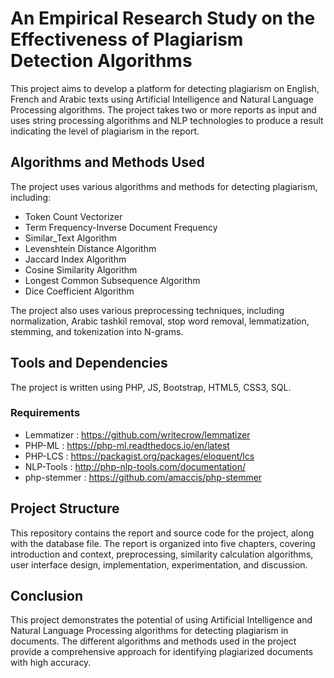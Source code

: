 # An Empirical Research Study on the Effectiveness of Plagiarism Detection Algorithms

This project aims to develop a platform for detecting plagiarism on English, French and Arabic texts using Artificial Intelligence and Natural Language Processing algorithms. The project takes two or more reports as input and uses string processing algorithms and NLP technologies to produce a result indicating the level of plagiarism in the report. 



## Algorithms and Methods Used

The project uses various algorithms and methods for detecting plagiarism, including:

- Token Count Vectorizer
- Term Frequency-Inverse Document Frequency
- Similar_Text Algorithm
- Levenshtein Distance Algorithm
- Jaccard Index Algorithm
- Cosine Similarity Algorithm
- Longest Common Subsequence Algorithm
- Dice Coefficient Algorithm

The project also uses various preprocessing techniques, including normalization, Arabic tashkil removal, stop word removal, lemmatization, stemming, and tokenization into N-grams.

## Tools and Dependencies

The project is written using PHP, JS, Bootstrap, HTML5, CSS3, SQL.

### Requirements
- Lemmatizer : https://github.com/writecrow/lemmatizer
- PHP-ML : https://php-ml.readthedocs.io/en/latest
- PHP-LCS : https://packagist.org/packages/eloquent/lcs
- NLP-Tools : http://php-nlp-tools.com/documentation/
- php-stemmer : https://github.com/amaccis/php-stemmer


## Project Structure

This repository contains the report and source code for the project, along with the database file. The report is organized into five chapters, covering introduction and context, preprocessing, similarity calculation algorithms, user interface design, implementation, experimentation, and discussion.

## Conclusion

This project demonstrates the potential of using Artificial Intelligence and Natural Language Processing algorithms for detecting plagiarism in documents. The different algorithms and methods used in the project provide a comprehensive approach for identifying plagiarized documents with high accuracy.
